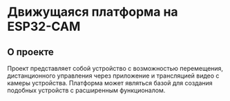 # Движущаяся платформа на ESP32-CAM

## О проекте

Проект представляет собой устройство с возможностью перемещения, дистанционного управления через приложение и трансляцией видео с камеры устройства. Платформа может являться базой для создания подобных устройств с расширенным функционалом.

